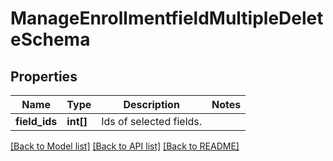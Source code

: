 # ManageEnrollmentfieldMultipleDeleteSchema

## Properties
Name | Type | Description | Notes
------------ | ------------- | ------------- | -------------
**field_ids** | **int[]** | Ids of selected fields. | 

[[Back to Model list]](../README.md#documentation-for-models) [[Back to API list]](../README.md#documentation-for-api-endpoints) [[Back to README]](../README.md)


